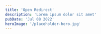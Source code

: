 ```yaml
---
title: 'Open Redirect'
description: 'Lorem ipsum dolor sit amet'
pubDate: 'Jul 08 2022'
heroImage: '/placeholder-hero.jpg'
---
```


